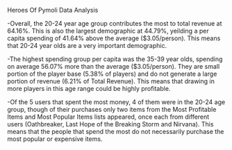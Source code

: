 Heroes Of Pymoli Data Analysis

-Overall, the 20-24 year age group contributes the most to total revenue at 64.16%. This is also the largest demographic at 44.79%, yeilding a per capita spending of 41.64% above the average ($3.05/person). This means that 20-24 year olds are a very important demographic.

-The highest spending group per capita was the 35-39 year olds, spending on average 56.07% more than the average ($3.05/person). They are small portion of the player base (5.38% of players) and do not generate a large portion of revenue (6.21% of Total Revenue). This means that drawing in more players in this age range could be highly profitable.

-Of the 5 users that spent the most money, 4 of them were in the 20-24 age group, though of their purchases only two items from the Most Profitable Items and Most Popular Items lists appeared, once each from different users (Oathbreaker, Last Hope of the Breaking Storm and Nirvana). This means that the people that spend the most do not necessarily purchase the most popular or expensive items.